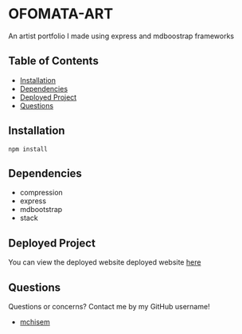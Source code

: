 # OFOMATA-ART

An artist portfolio I made using express and mdboostrap frameworks

## Table of Contents

- [Installation](#installation)
- [Dependencies](#dependencies)
- [Deployed Project](#deployed#project)
- [Questions](#questions)

## Installation

`npm install`

## Dependencies

- compression
- express
- mdbootstrap
- stack

## Deployed Project

You can view the deployed website deployed website [here](https://ofomata-art.herokuapp.com/)

## Questions

Questions or concerns? Contact me by my GitHub username!

- [mchisem](https://github.com/mchisem)